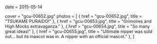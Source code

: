 
date = 2015-05-14


cover = "gcu-00652.jpg"
photos = [
{ href = "gcu-00652.jpg", title = "TSUKAME PURAIDO!" },
{ href = "gcu-00653.jpg", title = "Grimoires and High Mocks extravaganza." },
{ href = "gcu-00654.jpg", title = "So many great ideas!" },
{ href = "gcu-00655.jpg", title = "Ultimate nipper was sold out... but its mascot was in. A nipper with an official mascot." },
]
